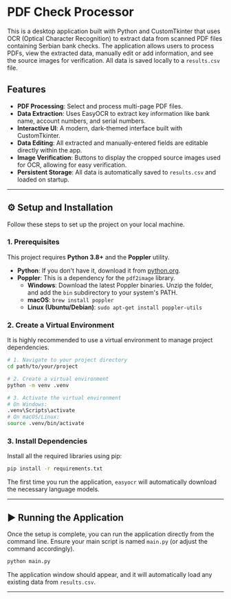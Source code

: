 # PDF Check Processor

This is a desktop application built with Python and CustomTkinter that uses OCR (Optical Character Recognition) to extract data from scanned PDF files containing Serbian bank checks. The application allows users to process PDFs, view the extracted data, manually edit or add information, and see the source images for verification. All data is saved locally to a `results.csv` file.

## Features

* **PDF Processing**: Select and process multi-page PDF files.
* **Data Extraction**: Uses EasyOCR to extract key information like bank name, account numbers, and serial numbers.
* **Interactive UI**: A modern, dark-themed interface built with CustomTkinter.
* **Data Editing**: All extracted and manually-entered fields are editable directly within the app.
* **Image Verification**: Buttons to display the cropped source images used for OCR, allowing for easy verification.
* **Persistent Storage**: All data is automatically saved to `results.csv` and loaded on startup.

---

## ⚙️ Setup and Installation

Follow these steps to set up the project on your local machine.

### 1. Prerequisites

This project requires **Python 3.8+** and the **Poppler** utility.

* **Python**: If you don't have it, download it from [python.org](https://www.python.org/downloads/).
* **Poppler**: This is a dependency for the `pdf2image` library.
    * **Windows**: Download the latest Poppler binaries. Unzip the folder, and add the `bin` subdirectory to your system's PATH.
    * **macOS**: `brew install poppler`
    * **Linux (Ubuntu/Debian)**: `sudo apt-get install poppler-utils`

### 2. Create a Virtual Environment

It is highly recommended to use a virtual environment to manage project dependencies.

```bash
# 1. Navigate to your project directory
cd path/to/your/project

# 2. Create a virtual environment
python -m venv .venv

# 3. Activate the virtual environment
# On Windows:
.venv\Scripts\activate
# On macOS/Linux:
source .venv/bin/activate
```

### 3. Install Dependencies

Install all the required libraries using pip:

```bash
pip install -r requirements.txt
```

The first time you run the application, `easyocr` will automatically download the necessary language models.

---

## ▶️ Running the Application

Once the setup is complete, you can run the application directly from the command line. Ensure your main script is named `main.py` (or adjust the command accordingly).

```bash
python main.py
```

The application window should appear, and it will automatically load any existing data from `results.csv`.

---
